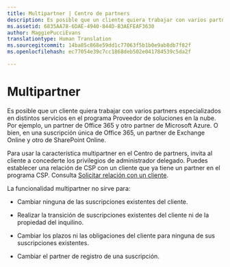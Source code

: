 ```yaml
---
title: Multipartner | Centro de partners
description: Es posible que un cliente quiera trabajar con varios partners especializados en distintos servicios en el programa Proveedor de soluciones en la nube.
ms.assetid: 6835AA78-6DAE-4940-844D-B3AEFEAF3630
author: MaggiePucciEvans
translationtype: Human Translation
ms.sourcegitcommit: 14ba85c868e59dd1c77063f5b1b0e9ab8db7f82f
ms.openlocfilehash: ec77054e39c7cc1868deb502e041784539c5da2f

---
```


# Multipartner


Es posible que un cliente quiera trabajar con varios partners especializados en distintos servicios en el programa Proveedor de soluciones en la nube. Por ejemplo, un partner de Office 365 y otro partner de Microsoft Azure. O bien, en una suscripción única de Office 365, un partner de Exchange Online y otro de SharePoint Online.

Para usar la característica multipartner en el Centro de partners, invita al cliente a concederte los privilegios de administrador delegado. Puedes establecer una relación de CSP con un cliente que ya tiene un partner en el programa CSP. Consulta [Solicitar relación con un cliente](request-a-relationship-with-a-customer.md).

La funcionalidad multipartner no sirve para:

-   Cambiar ninguna de las suscripciones existentes del cliente.

-   Realizar la transición de suscripciones existentes del cliente ni de la propiedad del inquilino.

-   Cambiar los plazos ni las obligaciones del cliente para ninguna de sus suscripciones existentes.

-   Cambiar el partner de registro de una suscripción.

 

 






<!--HONumber=Nov16_HO4-->


